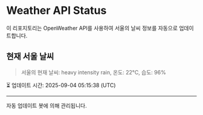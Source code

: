 
# Weather API Status

이 리포지토리는 OpenWeather API를 사용하여 서울의 날씨 정보를 자동으로 업데이트합니다.

## 현재 서울 날씨
> 서울의 현재 날씨: heavy intensity rain, 온도: 22°C, 습도: 96%

⏳ 업데이트 시간: 2025-09-04 05:15:38 (UTC)

---
자동 업데이트 봇에 의해 관리됩니다.
